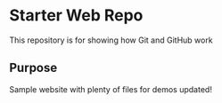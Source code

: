 # Starter Web Repo

This repository is for showing how Git and GitHub work

## Purpose

Sample website with plenty of files for demos
updated!
